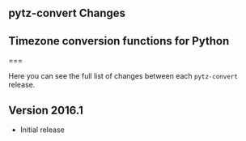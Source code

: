 ## pytz-convert Changes
## Timezone conversion functions for Python
===

Here you can see the full list of changes between each `pytz-convert` release.

Version 2016.1
--------------
* Initial release

